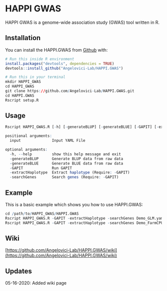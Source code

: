 # HAPPI GWAS

<!-- badges: start -->
<!-- badges: end -->

HAPPI GWAS is a genome-wide association study (GWAS) tool written in R.

## Installation

You can install the HAPPI.GWAS from [Github](https://github.com/Angelovici-Lab/HAPPI.GWAS) with:

``` r
# Run this inside R environment
install.packages("devtools", dependencies = TRUE)
devtools::install_github("Angelovici-Lab/HAPPI.GWAS")
```

``` r
# Run this in your terminal
mkdir HAPPI_GWAS
cd HAPPI_GWAS
git clone https://github.com/Angelovici-Lab/HAPPI.GWAS.git
cd HAPPI.GWAS
Rscript setup.R
```

## Usage

``` r
Rscript HAPPI_GWAS.R [-h] [-generateBLUP] [-generateBLUE] [-GAPIT] [-extractHaplotype] [-searchGenes] input

positional arguments:
  input              Input YAML File

optional arguments:
  -h, --help         show this help message and exit
  -generateBLUP      Generate BLUP data from raw data
  -generateBLUE      Generate BLUE data from raw data
  -GAPIT             Run GAPIT
  -extractHaplotype  Extract haplotype (Require: -GAPIT)
  -searchGenes       Search genes (Require: -GAPIT)
```

## Example

This is a basic example which shows you how to use HAPPI.GWAS:

``` r
cd /path/to/HAPPI_GWAS/HAPPI.GWAS
Rscript HAPPI_GWAS.R -GAPIT -extractHaplotype -searchGenes Demo_GLM.yaml
Rscript HAPPI_GWAS.R -GAPIT -extractHaplotype -searchGenes Demo_FarmCPU.yaml
```

## Wiki

[https://github.com/Angelovici-Lab/HAPPI.GWAS/wiki](https://github.com/Angelovici-Lab/HAPPI.GWAS/wiki)

## Updates

05-16-2020: Added wiki page 
